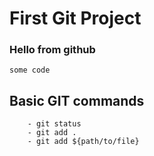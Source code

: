 # First Git Project

### Hello from github

```
some code
```

## Basic GIT commands

```declarative
    - git status
    - git add .
    - git add ${path/to/file}
```